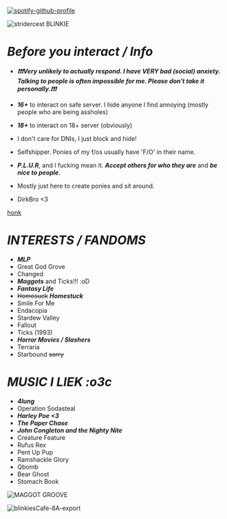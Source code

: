 [![spotify-github-profile](https://spotify-github-profile.kittinanx.com/api/view?uid=31qj6vpecq74hhdjiwzxlts7ma7q&cover_image=true&theme=default&show_offline=false&background_color=121212&interchange=false&bar_color=440a7f&bar_color_cover=false)](https://github.com/kittinan/spotify-github-profile)

![stridercest BLINKIE](https://github.com/user-attachments/assets/a930ddb8-47f4-499b-8f98-a99b96ca3f66)


# ***Before you interact / Info***

-  ***❗❗❗Very unlikely to actually respond. I have VERY bad (social) anxiety. Talking to people is often impossible for me. Please don't take it personally.❗❗❗***
  
-  ***16+*** to interact on safe server. I hide anyone I find annoying (mostly people who are being assholes)
- ***18+*** to interact on 18+ server (obviously)
-  I don't care for DNIs, I just block and hide!
- Selfshipper. Ponies of my f/os usually have 'F/O' in their name.
- ***P.L.U.R***, and I fucking mean it. ***Accept others for who they are*** and ***be nice to people.*** 
-  Mostly just here to create ponies and sit around.
-  DirkBro <3
  
[honk](https://www.youtube.com/watch?v=boAxkYmO30c)


# ***INTERESTS / FANDOMS***
- ***MLP***
- Great God Grove
- Changed
- ***Maggots*** and Ticks!!! :oD 
- ***Fantasy Life***
- ~~Homosuck~~ ***Homestuck***
- Smile For Me
- Endacopia
- Stardew Valley
- Fallout
- Ticks (1993)
- ***Horror Movies / Slashers***
- Terraria
- Starbound ~~sorry~~

# ***MUSIC I LIEK :o3c***
- ***4lung***
- Operation Sodasteal
- ***Harley Poe <3***
- ***The Paper Chase***
- ***John Congleton and the Nighty Nite***
- Creature Feature
- Rufus Rex
- Pent Up Pup
- Ramshackle Glory
- Qbomb
- Bear Ghost
- Stomach Book
  
![MAGGOT GROOVE](https://github.com/user-attachments/assets/4c18ea2f-c801-495e-88e3-51b1f3f1c12d)

![blinkiesCafe-8A-export](https://github.com/user-attachments/assets/aef25014-7b64-43b5-8391-885b01a12079)

